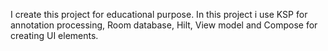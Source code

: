I create this project for educational purpose. In this project i use KSP for annotation processing, Room database, Hilt, View model and Compose for creating UI elements.
